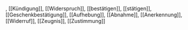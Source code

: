 , [[Kündigung]], [[Widerspruch]], [[bestätigen]], [[stätigen]], [[Geschenkbestätigung]], [[Aufhebung]], [[Abnahme]], [[Anerkennung]], [[Widerruf]], [[Zeugnis]], [[Zustimmung]]